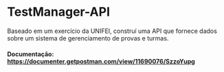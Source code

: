 # TestManager-API

Baseado em um exercício da UNIFEI, construí uma API que fornece dados sobre um sistema de gerenciamento de provas e turmas.

#### Documentação: https://documenter.getpostman.com/view/11690076/SzzoYupg
